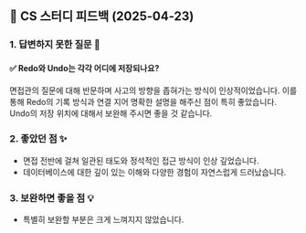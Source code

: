 ## 📌 CS 스터디 피드백 (2025-04-23)

### 1. 답변하지 못한 질문 📝

#### ✅ Redo와 Undo는 각각 어디에 저장되나요?

면접관의 질문에 대해 반문하며 사고의 방향을 좁혀가는 방식이 인상적이었습니다.
이를 통해 Redo의 기록 방식과 연결 지어 명확한 설명을 해주신 점이 특히 좋았습니다.
Undo의 저장 위치에 대해서 보완해 주시면 좋을 것 같습니다.

### 2. 좋았던 점 ✨

- 면접 전반에 걸쳐 일관된 태도와 정석적인 접근 방식이 인상 깊었습니다.
- 데이터베이스에 대한 깊이 있는 이해와 다양한 경험이 자연스럽게 드러났습니다.

### 3. 보완하면 좋을 점 💡

- 특별히 보완할 부분은 크게 느껴지지 않았습니다.
